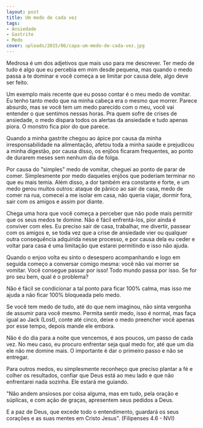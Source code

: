 ```yaml
---
layout: post
title: Um medo de cada vez
tags:
- Ansiedade
- Gastrite
- Medo
cover: uploads/2015/06/capa-um-medo-de-cada-vez.jpg
---
```


Medrosa &eacute; um dos adjetivos que mais uso para me descrever. Ter medo de tudo &eacute; algo que eu percebia em mim desde pequena, mas quando o medo passa a te dominar e voc&ecirc; come&ccedil;a a se limitar por causa dele, algo deve ser feito.

Um exemplo mais recente que eu posso contar &eacute; o meu medo de vomitar. Eu tenho tanto medo que na minha cabe&ccedil;a era o mesmo que morrer. Parece absurdo, mas se voc&ecirc; tem um medo parecido com o meu, voc&ecirc; vai entender o que sentimos nessas horas. Pra quem sofre de crises de ansiedade, o medo dispara todos os alertas da ansiedade e tudo apenas piora. O monstro fica pior do que parece.

Quando a minha gastrite chegou ao &aacute;pice por causa da minha irresponsabilidade na alimenta&ccedil;&atilde;o, afetou toda a minha sa&uacute;de e prejudicou a minha digest&atilde;o, por causa disso, os enj&ocirc;os ficaram frequentes, ao ponto de durarem meses sem nenhum dia de folga.

Por causa do "simples" medo de vomitar, cheguei ao ponto de parar de comer. Simplesmente por medo daqueles enj&ocirc;os que poderiam terminar no que eu mais temia. Al&eacute;m disso, a dor tamb&eacute;m era constante e forte, e um medo gerou muitos outros: ataque de p&acirc;nico ao sair de casa, medo de comer na rua, comecei a me isolar em casa, n&atilde;o queria viajar, dormir fora, sair com os amigos e assim por diante.

Chega uma hora que voc&ecirc; come&ccedil;a a perceber que n&atilde;o pode mais permitir que os seus medos te domine. N&atilde;o &eacute; f&aacute;cil enfrent&aacute;-los, pior ainda &eacute; conviver com eles. Eu preciso sair de casa, trabalhar, me divertir, passear com os amigos e, se toda vez que a crise de ansiedade vier ou qualquer outra consequ&ecirc;ncia adquirida nesse processo, e por causa dela eu ceder e voltar para casa &eacute; uma limita&ccedil;&atilde;o que estarei permitindo e isso n&atilde;o ajuda.

Quando o enjoo volta eu sinto o desespero acompanhando e logo em seguida come&ccedil;o a conversar comigo mesma: voc&ecirc; n&atilde;o vai morrer se vomitar. Voc&ecirc; consegue passar por isso! Todo mundo passa por isso. Se for pro seu bem, qual &eacute; o problema?

N&atilde;o &eacute; f&aacute;cil se condicionar a tal ponto para ficar 100% calma, mas isso me ajuda a n&atilde;o ficar 100% bloqueada pelo medo.

Se voc&ecirc; tem medo de tudo, at&eacute; do que nem imaginou, n&atilde;o sinta vergonha de assumir para voc&ecirc; mesmo. Permita sentir medo, isso &eacute; normal, mas fa&ccedil;a igual ao Jack (Lost), conte at&eacute; cinco, deixe o medo preencher voc&ecirc; apenas por esse tempo, depois mande ele embora.

N&atilde;o &eacute; do dia para a noite que vencemos, &eacute; aos poucos, um passo de cada vez. No meu caso, eu procuro enfrentar seja qual medo for, at&eacute; que um dia ele n&atilde;o me domine mais. O importante &eacute; dar o primeiro passo e n&atilde;o se entregar.

Para outros medos, eu simplesmente reconhe&ccedil;o que preciso plantar a f&eacute; e colher os resultados, confiar que Deus est&aacute; ao meu lado e que n&atilde;o enfrentarei nada sozinha. Ele estar&aacute; me guiando.

"N&atilde;o andem ansiosos por coisa alguma, mas em tudo, pela ora&ccedil;&atilde;o e s&uacute;plicas, e com a&ccedil;&atilde;o de gra&ccedil;as, apresentem seus pedidos a Deus.

E a paz de Deus, que excede todo o entendimento, guardar&aacute; os seus cora&ccedil;&otilde;es e as suas mentes em Cristo Jesus".
(Filipenses 4.6 - NVI)
